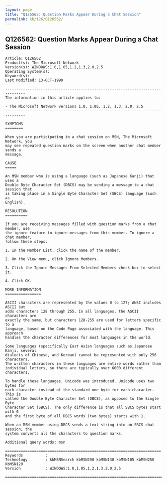 ```yaml
---
layout: page
title: "Q126562: Question Marks Appear During a Chat Session"
permalink: kb/126/Q126562/
---
```


## Q126562: Question Marks Appear During a Chat Session

	Article: Q126562
	Product(s): The Microsoft Network
	Version(s): WINDOWS:1.0,1.05,1.2,1.3,2.0,2.5
	Operating System(s): 
	Keyword(s): 
	Last Modified: 13-OCT-1999
	
	-------------------------------------------------------------------------------
	The information in this article applies to:
	
	- The Microsoft Network versions 1.0, 1.05, 1.2, 1.3, 2.0, 2.5 
	-------------------------------------------------------------------------------
	
	SYMPTOMS
	========
	
	When you are participating in a chat session on MSN, The Microsoft Network, you
	may see repeated question marks on the screen when another chat member sends a
	message.
	
	CAUSE
	=====
	
	An MSN member who is using a language (such as Japanese Kanji) that uses a
	Double Byte Character Set (DBCS) may be sending a message to a chat session that
	is taking place in a Single Byte Character Set (SBCS) language (such as
	English).
	
	RESOLUTION
	==========
	
	If you are receiving messages filled with question marks from a chat member, use
	the ignore feature to ignore messages from this member. To ignore a chat member,
	follow these steps:
	
	1. In the Member List, click the name of the member.
	
	2. On the View menu, click Ignore Members.
	
	3. Click the Ignore Messages From Selected Members check box to select it.
	
	4. Click OK.
	
	MORE INFORMATION
	================
	
	ASCII characters are represented by the values 0 to 127; ANSI includes ASCII but
	adds characters 128 through 255. In all languages, the ASCII characters are
	exactly the same, but characters 128-255 are used for letters specific to a
	language, based on the Code Page associated with the language. This approach
	handles the character differences for most languages in the world.
	
	Some languages (specifically East Asian languages such as Japanese Kanji, several
	dialects of Chinese, and Korean) cannot be represented with only 256 characters.
	The written characters in these languages are entire words rather than
	individual letters, so there are typically over 6000 different characters.
	
	To handle these languages, Unicode was introduced. Unicode uses two bytes for
	each character instead of the standard one byte for each character. This is
	called the Double Byte Character Set (DBCS), as opposed to the Single Byte
	Character Set (SBCS). The only difference is that all SBCS bytes start with 0
	and the first byte of all DBCS words (two bytes) starts with 1.
	
	When an MSN member using DBCS sends a text string into an SBCS chat session, the
	system converts all the characters to question marks.
	
	Additional query words: msn
	
	======================================================================
	Keywords          :  
	Technology        : kbMSNSearch kbMSN200 kbMSN130 kbMSN105 kbMSN250 kbMSN120
	Version           : WINDOWS:1.0,1.05,1.2,1.3,2.0,2.5
	
	=============================================================================
	
